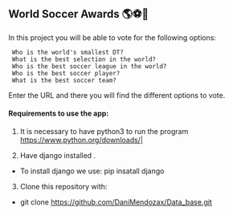 ## World Soccer Awards 🌎⚽🥅

In this project you will be able to vote for the following options:

	 Who is the world's smallest DT?
	 What is the best selection in the world?
	 Who is the best soccer league in the world?
	 Who is the best soccer player?
	 What is the best soccer team?

Enter the URL and there you will find the different options to vote.  

#### Requirements to use the app:

1) It is necessary to have python3 to run the program https://www.python.org/downloads/|

2) Have django installed .
- To install django we use:  pip insatall django

3) Clone this repository with:
- git clone  https://github.com/DaniMendozax/Data_base.git 
